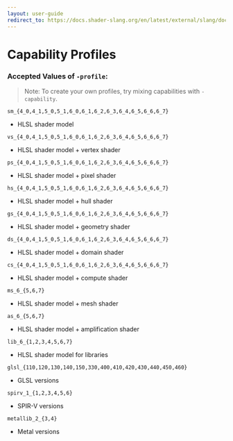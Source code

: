 ```yaml
---
layout: user-guide
redirect_to: https://docs.shader-slang.org/en/latest/external/slang/docs/user-guide/a3-01-reference-capability-profiles.html
---
```


Capability Profiles
============================

### Accepted Values of `-profile`:

> Note: To create your own profiles, try mixing capabilities with `-capability`.

`sm_{4_0,4_1,5_0,5_1,6_0,6_1,6_2,6_3,6_4,6_5,6_6,6_7}`
* HLSL shader model

`vs_{4_0,4_1,5_0,5_1,6_0,6_1,6_2,6_3,6_4,6_5,6_6,6_7}`
* HLSL shader model + vertex shader

`ps_{4_0,4_1,5_0,5_1,6_0,6_1,6_2,6_3,6_4,6_5,6_6,6_7}`
* HLSL shader model + pixel shader

`hs_{4_0,4_1,5_0,5_1,6_0,6_1,6_2,6_3,6_4,6_5,6_6,6_7}`
* HLSL shader model + hull shader

`gs_{4_0,4_1,5_0,5_1,6_0,6_1,6_2,6_3,6_4,6_5,6_6,6_7}`
* HLSL shader model + geometry shader

`ds_{4_0,4_1,5_0,5_1,6_0,6_1,6_2,6_3,6_4,6_5,6_6,6_7}`
* HLSL shader model + domain shader

`cs_{4_0,4_1,5_0,5_1,6_0,6_1,6_2,6_3,6_4,6_5,6_6,6_7}`
* HLSL shader model + compute shader

`ms_6_{5,6,7}`
* HLSL shader model + mesh shader

`as_6_{5,6,7}`
* HLSL shader model + amplification shader

`lib_6_{1,2,3,4,5,6,7}`
* HLSL shader model for libraries

`glsl_{110,120,130,140,150,330,400,410,420,430,440,450,460}`
* GLSL versions

`spirv_1_{1,2,3,4,5,6}`
* SPIR-V versions

`metallib_2_{3,4}`
* Metal versions
